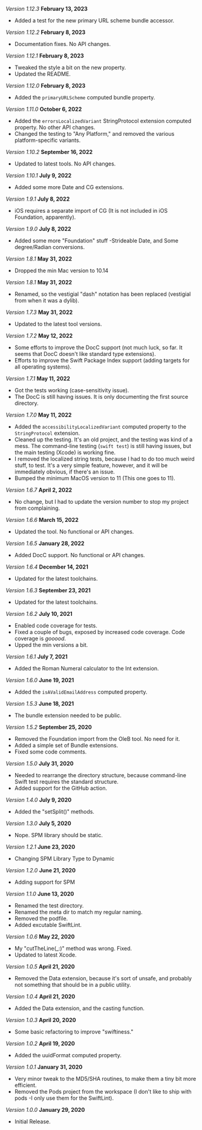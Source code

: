 *Version 1.12.3* **February 13, 2023**
- Added a test for the new primary URL scheme bundle accessor.

*Version 1.12.2* **February 8, 2023**
- Documentation fixes. No API changes.

*Version 1.12.1* **February 8, 2023**
- Tweaked the style a bit on the new property.
- Updated the README.

*Version 1.12.0* **February 8, 2023**
- Added the `primaryURLScheme` computed bundle property.

*Version 1.11.0* **October 6, 2022**
- Added the `errorsLocalizedVariant` StringProtocol extension computed property. No other API changes.
- Changed the testing to "Any Platform," and removed the various platform-specific variants.

*Version 1.10.2* **September 16, 2022**
- Updated to latest tools. No API changes.

*Version 1.10.1* **July 9, 2022**
- Added some more Date and CG extensions.

*Version 1.9.1* **July 8, 2022**
- iOS requires a separate import of CG (It is not included in iOS Foundation, apparently).

*Version 1.9.0* **July 8, 2022**
- Added some more "Foundation" stuff -Strideable Date, and Some degree/Radian conversions.

*Version 1.8.1* **May 31, 2022**
- Dropped the min Mac version to 10.14

*Version 1.8.1* **May 31, 2022**
- Renamed, so the vestigial "dash" notation has been replaced (vestigial from when it was a dylib).

*Version 1.7.3* **May 31, 2022**
- Updated to the latest tool versions.

*Version 1.7.2* **May 12, 2022**
- Some efforts to improve the DocC support (not much luck, so far. It seems that DocC doesn't like standard type extensions).
- Efforts to improve the Swift Package Index support (adding targets for all operating systems).

*Version 1.7.1* **May 11, 2022**
- Got the tests working (case-sensitivity issue).
- The DocC is still having issues. It is only documenting the first source directory.

*Version 1.7.0* **May 11, 2022**
- Added the `accessibilityLocalizedVariant` computed property to the `StringProtocol` extension.
- Cleaned up the testing. It's an old project, and the testing was kind of a mess. The command-line testing (`swift test`) is still having issues, but the main testing (Xcode) is working fine.
- I removed the localized string tests, because I had to do too much weird stuff, to test. It's a very simple feature, however, and it will be immediately obvious, if there's an issue.
- Bumped the minimum MacOS version to 11 (This one goes to 11).

*Version 1.6.7* **April 2, 2022**
- No change, but I had to update the version number to stop my project from complaining.

*Version 1.6.6* **March 15, 2022**
- Updated the tool. No functional or API changes.

*Version 1.6.5* **January 28, 2022**
- Added DocC support. No functional or API changes.

*Version 1.6.4* **December 14, 2021**
- Updated for the latest toolchains.

*Version 1.6.3* **September 23, 2021**
- Updated for the latest toolchains.

*Version 1.6.2* **July 10, 2021**
- Enabled code coverage for tests.
- Fixed a couple of bugs, exposed by increased code coverage. Code coverage is *gooood*.
- Upped the min versions a bit.

*Version 1.6.1* **July 7, 2021**
- Added the Roman Numeral calculator to the Int extension.

*Version 1.6.0* **June 19, 2021**
- Added the `isAValidEmailAddress` computed property.

*Version 1.5.3* **June 18, 2021**
- The bundle extension needed to be public.

*Version 1.5.2* **September 25, 2020**
- Removed the Foundation import from the OleB tool. No need for it.
- Added a simple set of Bundle extensions.
- Fixed some code comments.

*Version 1.5.0* **July 31, 2020**
- Needed to rearrange the directory structure, because command-line Swift test requires the standard structure.
- Added support for the GitHub action.

*Version 1.4.0* **July 9, 2020**
- Added the "setSplit()" methods.

*Version 1.3.0* **July 5, 2020**
- Nope. SPM library should be static.

*Version 1.2.1* **June 23, 2020**
- Changing SPM Library Type to Dynamic

*Version 1.2.0* **June 21, 2020**
- Adding support for SPM

*Version 1.1.0* **June 13, 2020**
- Renamed the test directory.
- Renamed the meta dir to match my regular naming.
- Removed the podfile.
- Added excutable SwiftLint.

*Version 1.0.6* **May 22, 2020**
- My "cutTheLine(_:)" method was wrong. Fixed.
- Updated to latest Xcode.

*Version 1.0.5* **April 21, 2020**
- Removed the Data extension, because it's sort of unsafe, and probably not something that should be in a public utility.

*Version 1.0.4* **April 21, 2020**
- Added the Data extension, and the casting function.

*Version 1.0.3* **April 20, 2020**
- Some basic refactoring to improve "swiftiness."

*Version 1.0.2* **April 19, 2020**
- Added the uuidFormat computed property.

*Version 1.0.1* **January 31, 2020**
- Very minor tweak to the MD5/SHA routines, to make them a tiny bit more efficient.
- Removed the Pods project from the workspace (I don't like to ship with pods -I only use them for the SwiftLint).

*Version 1.0.0* **January 29, 2020**
- Initial Release.
